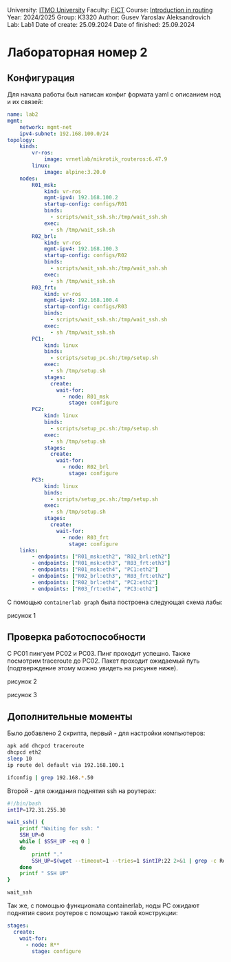 University: [ITMO University](https://itmo.ru/ru/)
Faculty: [FICT](https://fict.itmo.ru)
Course: [Introduction in routing](https://github.com/itmo-ict-faculty/introduction-in-routing)
Year: 2024/2025
Group: K3320
Author: Gusev Yaroslav Aleksandrovich
Lab: Lab1
Date of create: 25.09.2024
Date of finished: 25.09.2024

# Лабораторная номер 2

## Конфигурация

Для начала работы был написан конфиг формата yaml с описанием нод и их связей:

```yaml
name: lab2
mgmt:
    network: mgmt-net
    ipv4-subnet: 192.168.100.0/24
topology:
    kinds:
        vr-ros:
            image: vrnetlab/mikrotik_routeros:6.47.9
        linux:
            image: alpine:3.20.0
    nodes:
        R01_msk:
            kind: vr-ros
            mgmt-ipv4: 192.168.100.2
            startup-config: configs/R01
            binds:
              - scripts/wait_ssh.sh:/tmp/wait_ssh.sh
            exec:
              - sh /tmp/wait_ssh.sh
        R02_brl:
            kind: vr-ros
            mgmt-ipv4: 192.168.100.3
            startup-config: configs/R02
            binds:
              - scripts/wait_ssh.sh:/tmp/wait_ssh.sh
            exec:
              - sh /tmp/wait_ssh.sh
        R03_frt:
            kind: vr-ros
            mgmt-ipv4: 192.168.100.4
            startup-config: configs/R03
            binds:
              - scripts/wait_ssh.sh:/tmp/wait_ssh.sh
            exec:
              - sh /tmp/wait_ssh.sh
        PC1:
            kind: linux
            binds:
              - scripts/setup_pc.sh:/tmp/setup.sh
            exec:
              - sh /tmp/setup.sh
            stages:
              create:
                wait-for:
                  - node: R01_msk
                    stage: configure 
        PC2:
            kind: linux
            binds:
              - scripts/setup_pc.sh:/tmp/setup.sh
            exec:
              - sh /tmp/setup.sh
            stages:
              create:
                wait-for:
                  - node: R02_brl
                    stage: configure
        PC3:
            kind: linux
            binds:
              - scripts/setup_pc.sh:/tmp/setup.sh
            exec:
              - sh /tmp/setup.sh
            stages:
              create:
                wait-for:
                  - node: R03_frt
                    stage: configure
    links:
        - endpoints: ["R01_msk:eth2", "R02_brl:eth2"]
        - endpoints: ["R01_msk:eth3", "R03_frt:eth3"]
        - endpoints: ["R01_msk:eth4", "PC1:eth2"]
        - endpoints: ["R02_brl:eth3", "R03_frt:eth2"]
        - endpoints: ["R02_brl:eth4", "PC2:eth2"]
        - endpoints: ["R03_frt:eth4", "PC3:eth2"]
```

С помощью `containerlab graph` была построена следующая схема лабы:

рисунок 1

## Проверка работоспособности

С PC01 пингуем PC02 и PC03. Пинг проходит успешно. Также посмотрим traceroute до PC02. Пакет проходит ожидаемый путь (подтверждение этому можно увидеть на рисунке ниже).

рисунок 2

рисунок 3

## Дополнительные моменты

Было добавлено 2 скрипта, первый - для настройки компьютеров:

```bash
apk add dhcpcd traceroute
dhcpcd eth2
sleep 10
ip route del default via 192.168.100.1

ifconfig | grep 192.168.*.50
```

Второй - для ожидания поднятия ssh на роутерах:

```bash
#!/bin/bash
intIP=172.31.255.30

wait_ssh() {
    printf "Waiting for ssh: "
    SSH_UP=0
    while [ $SSH_UP -eq 0 ]
    do
        printf "."
        SSH_UP=$(wget --timeout=1 --tries=1 $intIP:22 2>&1 | grep -c Read);
    done
    printf " SSH UP"
}

wait_ssh
```

Так же, с помощью функционала containerlab, ноды PC ожидают поднятия своих роутеров с помощью такой конструкции:
```yaml
stages:
  create:
    wait-for:
      - node: R**
        stage: configure
```


